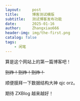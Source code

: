 ```yaml
---
layout:     post
title:      博客测试模版
subtitle:   测试博客发布功能
date:       2025-01-16
author:     Zhangxiao666
header-img: img/the-first.png
catalog: false
tags:
    - 闲笔
---
```


算是这个网站上的第一篇博客吧！

~~别炸！别炸！别炸！~~

顺便膜拜一下数据结构大神 qjc orz。

期待 ZXBlog 越来越好！
